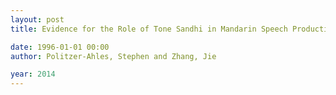 ```yaml
---
layout: post
title: Evidence for the Role of Tone Sandhi in Mandarin Speech Production

date: 1996-01-01 00:00
author: Politzer-Ahles, Stephen and Zhang, Jie

year: 2014
---
```



